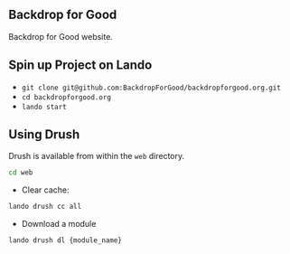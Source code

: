 Backdrop for Good
-----------------

Backdrop for Good website.

Spin up Project on Lando
---------------

* `git clone git@github.com:BackdropForGood/backdropforgood.org.git`
* `cd backdropforgood.org`
* `lando start`

Using Drush
-----------

Drush is available from within the `web` directory.
```bash
cd web
```
* Clear cache:
```bash
lando drush cc all
```
* Download a module
```bash
lando drush dl {module_name}
```
